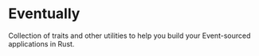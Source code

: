 # Eventually

Collection of traits and other utilities to help you build your Event-sourced applications in Rust.

